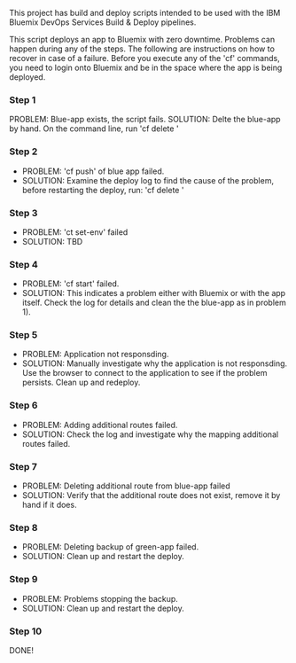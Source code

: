 This project has build and deploy scripts intended to be used with the IBM Bluemix DevOps Services Build & Deploy pipelines. 

This script deploys an app to Bluemix with zero downtime. Problems can happen during any of the steps. The following are instructions on how to recover in case of a failure. Before you execute any of the 'cf' commands, you need to login onto Bluemix and be in the space where the app is being deployed.

### Step 1 
PROBLEM: Blue-app exists, the script fails. 
SOLUTION: Delte the blue-app by hand. On the command line, run 'cf delete <blue-app-name>'

### Step 2
* PROBLEM: 'cf push' of blue app failed.
* SOLUTION: Examine the deploy log to find the cause of the problem, before restarting the
          deploy, run: 'cf delete <blue-app-name>'

### Step 3
* PROBLEM: 'ct set-env' failed
* SOLUTION:  TBD

### Step 4
* PROBLEM: 'cf start' failed.
* SOLUTION: This indicates a problem either with Bluemix or with the app itself. Check the log for
details and clean the the blue-app as in problem 1).

### Step 5
* PROBLEM: Application not responsding.
* SOLUTION: Manually investigate why the application is not responsding. Use the browser to connect to the application
to see if the problem persists. Clean up and redeploy.

### Step 6
* PROBLEM: Adding additional routes failed.
* SOLUTION: Check the log and investigate why the mapping additional routes failed. 

### Step 7
* PROBLEM: Deleting additional route from blue-app failed
* SOLUTION: Verify that the additional route does not exist, remove it by hand if it does.

### Step 8
* PROBLEM: Deleting backup of green-app failed. 
* SOLUTION: Clean up and restart the deploy.

### Step 9
* PROBLEM: Problems stopping the backup.
* SOLUTION: Clean up and restart the deploy.

### Step 10
DONE!
